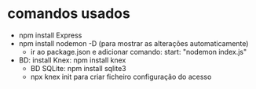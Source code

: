 # comandos usados

- npm install Express
- npm install nodemon -D (para mostrar as alterações automaticamente)
  - ir ao package.json e adicionar comando: start: "nodemon index.js"
- BD: install Knex: npm install knex
    - BD SQLite: npm install sqlite3
    - npx knex init para criar ficheiro configuração do acesso 
    